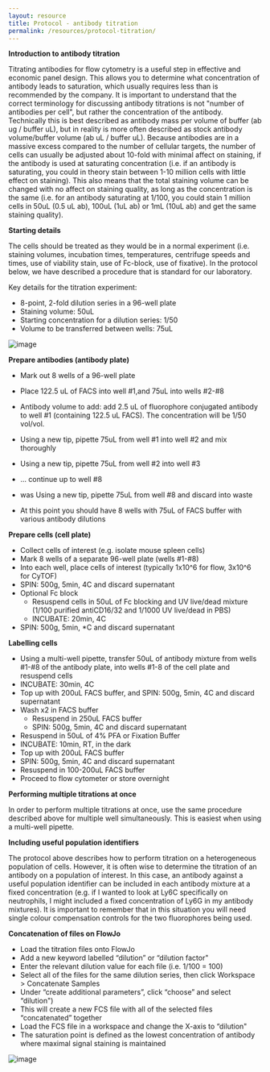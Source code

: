```yaml
---
layout: resource
title: Protocol - antibody titration
permalink: /resources/protocol-titration/
---
```


**Introduction to antibody titration**

Titrating antibodies for flow cytometry is a useful step in effective and economic panel design. This
allows you to determine what concentration of antibody leads to saturation, which usually requires less
than is recommended by the company. It is important to understand that the correct terminology for
discussing antibody titrations is not "number of antibodies per cell", but rather the concentration of the
antibody. Technically this is best described as antibody mass per volume of buffer (ab ug / buffer uL), but
in reality is more often described as stock antibody volume/buffer volume (ab uL / buffer uL). Because
antibodies are in a massive excess compared to the number of cellular targets, the number of cells can
usually be adjusted about 10-fold with minimal affect on staining, if the antibody is used at saturating
concentration (i.e. if an antibody is saturating, you could in theory stain between 1-10 million cells with
little effect on staining). This also means that the total staining volume can be changed with no affect on
staining quality, as long as the concentration is the same (i.e. for an antibody saturating at 1/100, you
could stain 1 million cells in 50uL (0.5 uL ab), 100uL (1uL ab) or 1mL (10uL ab) and get the same staining
quality).

**Starting details**

The cells should be treated as they would be in a normal experiment (i.e. staining volumes, incubation
times, temperatures, centrifuge speeds and times, use of viability stain, use of Fc-block, use of
fixative). In the protocol below, we have described a procedure that is standard for our laboratory.

Key details for the titration experiment:

- 8-point, 2-fold dilution series in a 96-well plate
- Staining volume: 50uL
- Starting concentration for a dilution series: 1/50
- Volume to be transferred between wells: 75uL

![image](https://user-images.githubusercontent.com/11766139/132123089-92d468c9-42bd-4216-b283-e182c1c9df52.png)

**Prepare antibodies (antibody plate)**

- Mark out 8 wells of a 96-well plate
- Place 122.5 uL of FACS into well #1,and 75uL into wells #2-#8
- Antibody volume to add: add 2.5 uL of fluorophore conjugated antibody to well #1 (containing
122.5 uL FACS). The concentration will be 1/50 vol/vol.

- Using a new tip, pipette 75uL from well #1 into well #2 and mix thoroughly
- Using a new tip, pipette 75uL from well #2 into well #3
- … continue up to well #8
- was Using a new tip, pipette 75uL from well #8 and discard into waste
- At this point you should have 8 wells with 75uL of FACS buffer with various antibody dilutions

**Prepare cells (cell plate)**

- Collect cells of interest (e.g. isolate mouse spleen cells)
- Mark 8 wells of a separate 96-well plate (wells #1-#8)
- Into each well, place cells of interest (typically 1x10^6 for flow, 3x10^6 for CyTOF)
- SPIN: 500g, 5min, 4C and discard supernatant
- Optional Fc block
    - Resuspend cells in 50uL of Fc blocking and UV live/dead mixture (1/100 purified antiCD16/32 and 1/1000 UV live/dead in PBS)
    - INCUBATE: 20min, 4C
- SPIN: 500g, 5min, *C and discard supernatant


**Labelling cells**

- Using a multi-well pipette, transfer 50uL of antibody mixture from wells #1-#8 of the antibody
plate, into wells #1-8 of the cell plate and resuspend cells
- INCUBATE: 30min, 4C
- Top up with 200uL FACS buffer, and SPIN: 500g, 5min, 4C and discard supernatant
- Wash x2 in FACS buffer
    - Resuspend in 250uL FACS buffer
    - SPIN: 500g, 5min, 4C and discard supernatant
- Resuspend in 50uL of 4% PFA or Fixation Buffer
- INCUBATE: 10min, RT, in the dark
- Top up with 200uL FACS buffer
- SPIN: 500g, 5min, 4C and discard supernatant
- Resuspend in 100-200uL FACS buffer
- Proceed to flow cytometer or store overnight

**Performing multiple titrations at once**

In order to perform multiple titrations at once, use the same procedure described above for multiple well
simultaneously. This is easiest when using a multi-well pipette.

**Including useful population identifiers**

The protocol above describes how to perform titration on a heterogeneous population of cells. However,
it is often wise to determine the titration of an antibody on a population of interest. In this case, an
antibody against a useful population identifier can be included in each antibody mixture at a fixed
concentration (e.g. if I wanted to look at Ly6C specifically on neutrophils, I might included a fixed
concentration of Ly6G in my antibody mixtures). It is important to remember that in this situation you will
need single colour compensation controls for the two fluorophores being used.

**Concatenation of files on FlowJo**

- Load the titration files onto FlowJo
- Add a new keyword labelled “dilution” or “dilution factor"
- Enter the relevant dilution value for each file (i.e. 1/100 = 100)
- Select all of the files for the same dilution series, then click Workspace > Concatenate Samples
- Under “create additional parameters”, click “choose” and select “dilution")
- This will create a new FCS file with all of the selected files “concatenated” together
- Load the FCS file in a workspace and change the X-axis to “dilution"
- The saturation point is defined as the lowest concentration of antibody where maximal signal
staining is maintained

![image](https://user-images.githubusercontent.com/11766139/132123162-2dc049e8-de5f-428b-93d2-caf2d50e4452.png)
